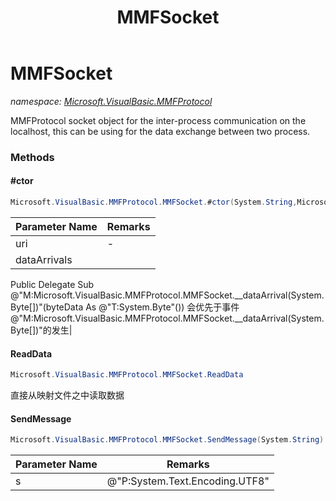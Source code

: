 ﻿---
title: MMFSocket
---

# MMFSocket
_namespace: [Microsoft.VisualBasic.MMFProtocol](N-Microsoft.VisualBasic.MMFProtocol.html)_

MMFProtocol socket object for the inter-process communication on the localhost, this can be using for the data exchange between two process.



### Methods

#### #ctor
```csharp
Microsoft.VisualBasic.MMFProtocol.MMFSocket.#ctor(System.String,Microsoft.VisualBasic.MMFProtocol.DataArrival)
```


|Parameter Name|Remarks|
|--------------|-------|
|uri|-|
|dataArrivals|
 Public Delegate Sub @"M:Microsoft.VisualBasic.MMFProtocol.MMFSocket.__dataArrival(System.Byte[])"(byteData As @"T:System.Byte"())
 会优先于事件@"M:Microsoft.VisualBasic.MMFProtocol.MMFSocket.__dataArrival(System.Byte[])"的发生|


#### ReadData
```csharp
Microsoft.VisualBasic.MMFProtocol.MMFSocket.ReadData
```
直接从映射文件之中读取数据

#### SendMessage
```csharp
Microsoft.VisualBasic.MMFProtocol.MMFSocket.SendMessage(System.String)
```


|Parameter Name|Remarks|
|--------------|-------|
|s|@"P:System.Text.Encoding.UTF8"|



